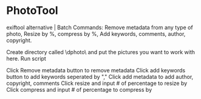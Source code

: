 # PhotoTool
exiftool alternative | Batch Commands: Remove metadata from any type of photo, Resize by %, compress by %, Add keywords, comments, author, copyright.


Create directory called \dphoto\ and put the pictures you want to work with here.
Run script

Click Remove metadata button to remove metadata
Click add keywords button to add keywords seperated by ","
Click add metadata to add author, copyright, comments
Click resize and input # of percentage to resize by
Click compress and input # of percentage to compress by

